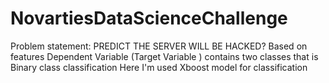 # NovartiesDataScienceChallenge
Problem statement:
PREDICT THE SERVER WILL BE HACKED? Based on features
Dependent Variable (Target Variable ) contains two classes that is Binary class classification
Here I'm used Xboost model for classification
